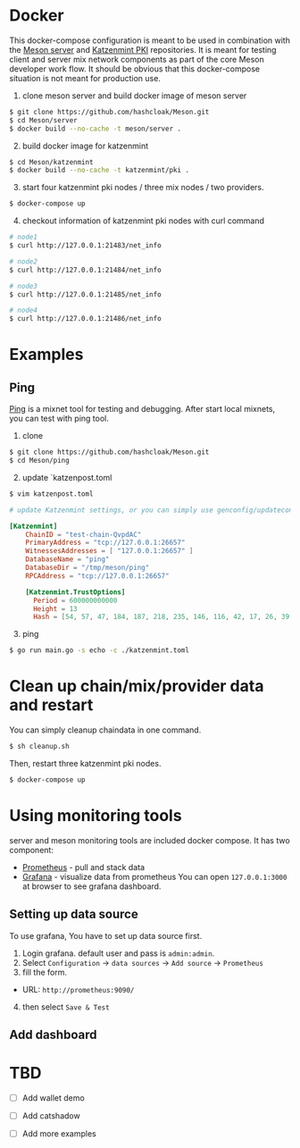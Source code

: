 # Docker
This docker-compose configuration is meant to be used in combination with the [Meson server](https://github.com/hashcloak/Meson/tree/monorepo/server) and [Katzenmint PKI](https://github.com/hashcloak/Meson/tree/monorepo/katzenmint) repositories. It is meant for testing client and server mix network components as part of the core Meson developer work flow. It should be obvious that this docker-compose situation is not meant for production use.

1. clone meson server and build docker image of meson server
```BASH
$ git clone https://github.com/hashcloak/Meson.git
$ cd Meson/server
$ docker build --no-cache -t meson/server .
```

2. build docker image for katzenmint
```BASH
$ cd Meson/katzenmint
$ docker build --no-cache -t katzenmint/pki .
```

3. start four katzenmint pki nodes / three mix nodes / two providers.
```BASH
$ docker-compose up
```

4. checkout information of katzenmint pki nodes with curl command
```BASH
# node1
$ curl http://127.0.0.1:21483/net_info

# node2
$ curl http://127.0.0.1:21484/net_info

# node3
$ curl http://127.0.0.1:21485/net_info

# node4
$ curl http://127.0.0.1:21486/net_info
```

# Examples

## Ping
[Ping](https://github.com/hashcloak/Meson/tree/monorepo/ping) is a mixnet tool for testing and debugging. After start local mixnets, you can test with ping tool.

1. clone
```BASH
$ git clone https://github.com/hashcloak/Meson.git
$ cd Meson/ping
```

2. update `katzenpost.toml
```BASH
$ vim katzenpost.toml
```

```TOML
# update Katzenmint settings, or you can simply use genconfig/updateconfig to update, see: https://github.com/hashcloak/Meson/tree/monorepo/genconfig

[Katzenmint]
    ChainID = "test-chain-QvpdAC"
    PrimaryAddress = "tcp://127.0.0.1:26657"
    WitnessesAddresses = [ "127.0.0.1:26657" ]
    DatabaseName = "ping"
    DatabaseDir = "/tmp/meson/ping"
    RPCAddress = "tcp://127.0.0.1:26657"

    [Katzenmint.TrustOptions]
      Period = 600000000000
      Height = 13
      Hash = [54, 57, 47, 184, 187, 218, 235, 146, 116, 42, 17, 26, 39, 62, 241, 55, 25, 108, 10, 156, 59, 217, 7, 96, 76, 102, 248, 214, 37, 129, 9, 106]
```

3. ping
```BASH
$ go run main.go -s echo -c ./katzenmint.toml
```

# Clean up chain/mix/provider data and restart

You can simply cleanup chaindata in one command.
```BASH
$ sh cleanup.sh
```

Then, restart three katzenmint pki nodes.
```BASH
$ docker-compose up
```

# Using monitoring tools

server and meson monitoring tools are included docker compose.
It has two component:
- [Prometheus](https://prometheus.io/docs/introduction/overview/) - pull and stack data
- [Grafana](https://grafana.com/docs/grafana/latest/introduction/oss-details/) - visualize data from prometheus
You can open `127.0.0.1:3000` at browser to see grafana dashboard.

## Setting up data source

To use grafana, You have to set up data source first.
1. Login grafana. default user and pass is `admin:admin`.
2. Select `Configuration` -> `data sources` -> `Add source` -> `Prometheus`
3. fill the form.
  - URL: `http://prometheus:9090/`
4. then select `Save & Test`

## Add dashboard


# TBD
- [ ] Add wallet demo

- [ ] Add catshadow

- [ ] Add more examples
